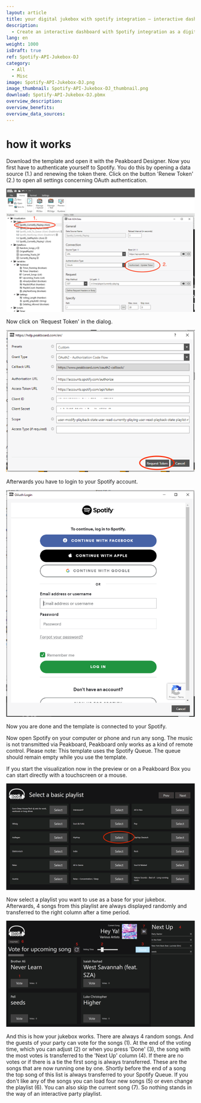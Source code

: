 ```yaml
---
layout: article
title: your digital jukebox with spotify integration – interactive dashboard
description: 
  - Create an interactive dashboard with Spotify integration as a digital jukebox! Use this template and the Spotify API to turn your Spotify Account into a social jukebox.  Simply connect any Spotify account and transfer the visualization onto your Peakboard Box. Now use a touchscreen of your choice or a mouse, to let your guests or customers pick the next song. Create the perfect playlist for your party by placing this interactive and social party gag next to the dancefloor or right at the bar.
lang: en
weight: 1000
isDraft: true
ref: Spotify-API-Jukebox-DJ
category:
  - All
  - Misc
image: Spotify-API-Jukebox-DJ.png
image_thumbnail: Spotify-API-Jukebox-DJ_thumbnail.png
download: Spotify-API-Jukebox-DJ.pbmx
overview_description:
overview_benefits:
overview_data_sources:
---
```

# how it works

Download the template and open it with the Peakboard Designer. Now you first have to authenticate yourself to Spotify. You do this by opening a data source (1.) and renewing the token there. Click on the button 'Renew Token' (2.) to open all settings concerning OAuth authentication. 

![](img/update-spotify-datasource.png)

Now click on 'Request Token' in the dialog.

![](img/request-spotify-token.png)

Afterwards you have to login to your Spotify account.

![](img/login-to-spotify.png)

Now you are done and the template is connected to your Spotify.

Now open Spotify on your computer or phone and run any song. The music is not transmitted via Peakboard, Peakboard only works as a kind of remote control. Please note: This template uses the Spotify Queue. The queue should remain empty while you use the template.

If you start the visualization now in the preview or on a Peakboard Box you can start directly with a touchscreen or a mouse.

![](img/select-spotify-playlist.png)

Now select a playlist you want to use as a base for your jukebox. Afterwards, 4 songs from this playlist are always displayed randomly and transferred to the right column after a time period.

![](img/jukebox-active.png)

And this is how your jukebox works. There are always 4 random songs. And the guests of your party can vote for the songs (1). At the end of the voting time, which you can adjust (2) or when you press 'Done' (3), the song with the most votes is transferred to the 'Next Up' column (4). If there are no votes or if there is a tie the first song is always transferred. These are the songs that are now running one by one. Shortly before the end of a song the top song of this list is always transferred to your Spotify Queue. If you don't like any of the songs you can load four new songs (5) or even change the playlist (6). You can also skip the current song (7). So nothing stands in the way of an interactive party playlist.
